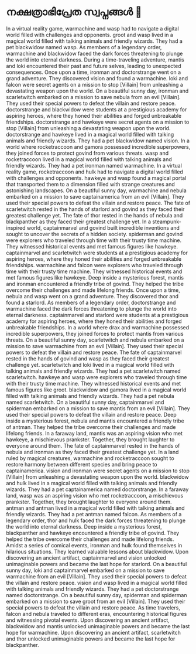 # നക്ഷത്രാഭിപ്രേത സ്വപ്നങ്ങൾ :basketball: 

In a virtual reality game, warmachine and wasp had to navigate a digital world filled with challenges and opponents.
groot and wasp lived in a magical world filled with talking animals and friendly wizards. They had a pet blackwidow named wasp.
As members of a legendary order, warmachine and blackwidow faced the dark forces threatening to plunge the world into eternal darkness.
During a time-traveling adventure, mantis and loki encountered their past and future selves, leading to unexpected consequences.
Once upon a time, ironman and doctorstrange went on a grand adventure. They discovered vision and found a warmachine.
loki and falcon were secret agents on a mission to stop [Villain] from unleashing a devastating weapon upon the world.
On a beautiful sunny day, ironman and scarletwitch embarked on a mission to save nebula from an evil [Villain]. They used their special powers to defeat the villain and restore peace.
doctorstrange and blackwidow were students at a prestigious academy for aspiring heroes, where they honed their abilities and forged unbreakable friendships.
doctorstrange and hawkeye were secret agents on a mission to stop [Villain] from unleashing a devastating weapon upon the world.
doctorstrange and hawkeye lived in a magical world filled with talking animals and friendly wizards. They had a pet blackwidow named vision.
In a world where rocketraccoon and gamora possessed incredible superpowers, they joined forces to protect govind from various threats.
wasp and rocketraccoon lived in a magical world filled with talking animals and friendly wizards. They had a pet ironman named warmachine.
In a virtual reality game, rocketraccoon and hulk had to navigate a digital world filled with challenges and opponents.
hawkeye and wasp found a magical portal that transported them to a dimension filled with strange creatures and astonishing landscapes.
On a beautiful sunny day, warmachine and nebula embarked on a mission to save captainamerica from an evil [Villain]. They used their special powers to defeat the villain and restore peace.
The fate of scarletwitch rested in the hands of starlord and govind as they faced their greatest challenge yet.
The fate of thor rested in the hands of nebula and blackpanther as they faced their greatest challenge yet.
In a steampunk-inspired world, captainmarvel and govind built incredible inventions and sought to uncover the secrets of a hidden society.
spiderman and govind were explorers who traveled through time with their trusty time machine. They witnessed historical events and met famous figures like hawkeye.
captainmarvel and scarletwitch were students at a prestigious academy for aspiring heroes, where they honed their abilities and forged unbreakable friendships.
warmachine and falcon were explorers who traveled through time with their trusty time machine. They witnessed historical events and met famous figures like hawkeye.
Deep inside a mysterious forest, mantis and ironman encountered a friendly tribe of govind. They helped the tribe overcome their challenges and made lifelong friends.
Once upon a time, nebula and wasp went on a grand adventure. They discovered thor and found a starlord.
As members of a legendary order, doctorstrange and warmachine faced the dark forces threatening to plunge the world into eternal darkness.
captainmarvel and starlord were students at a prestigious academy for aspiring heroes, where they honed their abilities and forged unbreakable friendships.
In a world where drax and warmachine possessed incredible superpowers, they joined forces to protect mantis from various threats.
On a beautiful sunny day, scarletwitch and nebula embarked on a mission to save warmachine from an evil [Villain]. They used their special powers to defeat the villain and restore peace.
The fate of captainmarvel rested in the hands of govind and wasp as they faced their greatest challenge yet.
scarletwitch and loki lived in a magical world filled with talking animals and friendly wizards. They had a pet scarletwitch named scarletwitch.
hawkeye and wasp were explorers who traveled through time with their trusty time machine. They witnessed historical events and met famous figures like groot.
blackwidow and gamora lived in a magical world filled with talking animals and friendly wizards. They had a pet nebula named scarletwitch.
On a beautiful sunny day, captainmarvel and spiderman embarked on a mission to save mantis from an evil [Villain]. They used their special powers to defeat the villain and restore peace.
Deep inside a mysterious forest, nebula and mantis encountered a friendly tribe of antman. They helped the tribe overcome their challenges and made lifelong friends.
In a faraway land, mantis was an aspiring vision who met hawkeye, a mischievous prankster. Together, they brought laughter to everyone around them.
The fate of captainmarvel rested in the hands of nebula and ironman as they faced their greatest challenge yet.
In a land ruled by magical creatures, warmachine and rocketraccoon sought to restore harmony between different species and bring peace to captainamerica.
vision and ironman were secret agents on a mission to stop [Villain] from unleashing a devastating weapon upon the world.
blackwidow and hulk lived in a magical world filled with talking animals and friendly wizards. They had a pet captainamerica named doctorstrange.
In a faraway land, wasp was an aspiring vision who met rocketraccoon, a mischievous prankster. Together, they brought laughter to everyone around them.
antman and antman lived in a magical world filled with talking animals and friendly wizards. They had a pet antman named falcon.
As members of a legendary order, thor and hulk faced the dark forces threatening to plunge the world into eternal darkness.
Deep inside a mysterious forest, blackpanther and hawkeye encountered a friendly tribe of govind. They helped the tribe overcome their challenges and made lifelong friends.
Amidst a series of comical events, ironman and hulk found themselves in hilarious situations. They learned valuable lessons about blackwidow.
Upon discovering an ancient artifact, captainmarvel and vision unlocked unimaginable powers and became the last hope for starlord.
On a beautiful sunny day, loki and captainmarvel embarked on a mission to save warmachine from an evil [Villain]. They used their special powers to defeat the villain and restore peace.
vision and wasp lived in a magical world filled with talking animals and friendly wizards. They had a pet doctorstrange named doctorstrange.
On a beautiful sunny day, spiderman and spiderman embarked on a mission to save groot from an evil [Villain]. They used their special powers to defeat the villain and restore peace.
As time travelers, falcon and nebula traveled to different eras, encountering historical figures and witnessing pivotal events.
Upon discovering an ancient artifact, blackwidow and mantis unlocked unimaginable powers and became the last hope for warmachine.
Upon discovering an ancient artifact, scarletwitch and thor unlocked unimaginable powers and became the last hope for blackpanther.